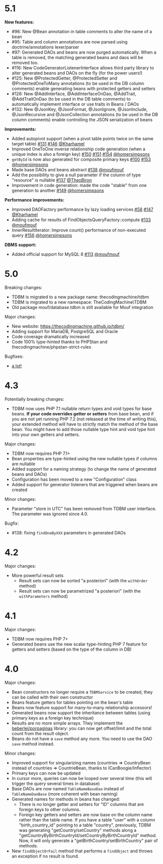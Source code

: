 5.1
===

**New features:**

- \#96: New @Bean annotation in table comments to alter the name of a bean
- \#95: Table and column annotations are now parsed using doctrine/annotations lexer/parser
- \#97: Generated DAOs and beans are now purged automatically. When a table is removed, the matching generated beans and daos will be removed too.
- \#116: New CodeGeneratorListenerInterface allows third party library to alter generated beans and DAOs on the fly (for the power users!)
- \#125: New @ProtectedGetter, @ProtectedSetter and @ProtectedOneToMany annotations (to be used in the DB column comments) enable generating beans with protected getters and setters
- \#126: New @AddInterface, @AddInterfaceOnDao, @AddTrait, @AddTraitOnDao (to be used in the DB table comments) to automatically implement interface or use traits in Beans / DAOs
- \#132: New @JsonKey, @JsonFormat, @JsonIgnore, @JsonInclude, @JsonRecursive and @JsonCollection annotations (to be used in the DB column comments) enable controlling the JSON serialization of beans

**Improvements:**

- Added autopivot support (when a pivot table points twice on the same target table) [\#131](https://github.com/thecodingmachine/tdbm/issues/131) [\#146](https://github.com/thecodingmachine/tdbm/pull/146) [@Kharhamel](https://github.com/Kharhamel)
- Improved OneToOne inverse relationship code generation (when a unique index is also a foreign key) [\#150](https://github.com/thecodingmachine/tdbm/issues/150) [\#151](https://github.com/thecodingmachine/tdbm/pull/151) [\#154](https://github.com/thecodingmachine/tdbm/pull/154) [@homersimpsons](https://github.com/homersimpsons)
- `getById` is now also generated for composite primary keys [\#100](https://github.com/thecodingmachine/tdbm/issues/100) [\#153](https://github.com/thecodingmachine/tdbm/pull/153) [@homersimpsons](https://github.com/homersimpsons)
- Made base DAOs and beans abstract [\#138](https://github.com/thecodingmachine/tdbm/pull/138) [@moufmouf](https://github.com/moufmouf)
- Add the possibility to give a null parameter if the column of type "resource" is nullable [\#137](https://github.com/thecodingmachine/tdbm/pull/137) [@TheoBiron](https://github.com/TheoBiron)
- Improvement in code generation: made the code "stable" from one generation to another [\#149](https://github.com/thecodingmachine/tdbm/pull/149) [@homersimpsons](https://github.com/homersimpsons)

**Performance improvements:**

- Improved DAOFactory performance by lazy loading services [\#58](https://github.com/thecodingmachine/tdbm/issues/58) [\#147](https://github.com/thecodingmachine/tdbm/pull/147) [@Kharhamel](https://github.com/Kharhamel)
- Adding cache for results of FindObjectsQueryFactory::compute [\#133](https://github.com/thecodingmachine/tdbm/pull/133) [@moufmouf](https://github.com/moufmouf)
- InnerResultIterator: Improve count() performance of non-executed query [\#156](https://github.com/thecodingmachine/tdbm/pull/156) [@homersimpsons](https://github.com/homersimpsons)

**DBMS support:**

- Added official support for MySQL 8 [\#113](https://github.com/thecodingmachine/tdbm/pull/113) [@moufmouf](https://github.com/moufmouf)

5.0
===

Breaking changes:

- TDBM is migrated to a new package name: thecodingmachine/tdbm
- TDBM is migrated to a new namespace: TheCodingMachine\TDBM
- Old package mouf/database.tdbm is still available for Mouf integration

Major changes:

- New website: https://thecodingmachine.github.io/tdbm/
- Adding support for MariaDB, PostgreSQL and Oracle
- Code coverage dramatically increased
- Code 100% type-hinted thanks to PHPStan and thecodingmachine/phpstan-strict-rules

Bugfixes:

- [a lot!](https://github.com/thecodingmachine/tdbm/milestone/1?closed=1)

4.3
===

Potentially breaking changes:

- TDBM now uses PHP 7.1 nullable return types and void types for base beans. **If your code overrides getter or setters** from base bean, and if you are not yet running PHP 7.2 (not released at the time of writing this), your extended method will have to strictly match the method of the base bean. You might have to add those nullable type hint and void type hint into your own getters and setters.

Major changes:

- TDBM now requires PHP 7.1+
- Bean properties are type-hinted using the new nullable types if columns are nullable
- Added support for a naming strategy (to change the name of generated beans and DAOs)
- Configuration has been moved to a new "Configuration" class
- Added support for generator listeners that are triggered when beans are created

Minor changes:

- Parameter "store in UTC" has been removed from TDBM user interface. The parameter was ignored since 4.0.

Bugfix:

- \#138: fixing `findOneByXXX` parameters in generated DAOs

4.2
===

Major changes:

- More powerful result sets
    - Result sets can now be sorted "a posteriori" (with the `withOrder` method)
    - Result sets can now be parametrized "a posteriori" (with the `withParameters` method)

4.1
===

Major changes:

- TDBM now requires PHP 7+
- Generated beans use the new scalar type-hinting PHP 7 feature for getters and setters (based on the type of the column in DB)

4.0
===

Major changes:

- Bean constructors no longer require a `TDBMService` to be created, they can be called with their own constructor
- Beans feature getters for tables pointing on the bean's table
- Beans now feature support for many-to-many relationship accessors!
- Generated beans now support the inheritance between tables (using primary keys as a foreign key technique)
- Results are no more simple arrays. They implement the [beberlei/porpaginas](https://github.com/beberlei/porpaginas) library: you can now get offset/limit and
  the total count from the result object.
- Beans do not have a `save` method any more. You need to use the DAO `save` method instead.
 
Minor changes:

- Improved support for singularizing names (countries => CountryBean instead of countries => CountrieBean, thanks to ICanBoogie/Inflector)
- Primary keys can now be updated
- In cursor more, queries can now be looped over several time (this will trigger the query several times in database)
- Base DAOs are now named `TableNameBaseDao` instead of `TableNameDaoBase` (more coherent with bean naming)
- Generated names for methods in beans has changed:
    - There is no longer getter and setters for "ID" columns that are foreign keys to other columns.
    - Foreign key getters and setters are now base on the column name rather than the table name.
      If you have a table "user" with a column "birth_country_id" pointing to a table "country", previously, TDBM was
      generating "getCountry/setCountry" methods along a "getCountryByBirthCountryId/setCountryByBirthCountryId" method.
      Now, it will only generate a "getBirthCountry/setBirthCountry" pair of methods.
- New `findObjectOrFail` method that performs a `findObject` and throws an exception if no result is found.